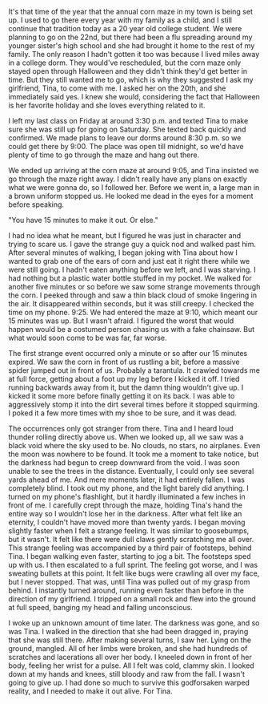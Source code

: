 It's that time of the year that the annual corn maze in my town is being set up. I used to go there every year with my family as a child, and I still continue that tradition today as a 20 year old college student. We were planning to go on the 22nd, but there had been a flu spreading around my younger sister's high school and she had brought it home to the rest of my family. The only reason I hadn't gotten it too was because I lived miles away in a college dorm. They would've rescheduled, but the corn maze only stayed open through Halloween and they didn't think they'd get better in time. But they still wanted me to go, which is why they suggested I ask my girlfriend, Tina, to come with me. I asked her on the 20th, and she immediately said yes. I knew she would, considering the fact that Halloween is her favorite holiday and she loves everything related to it.

I left my last class on Friday at around 3:30 p.m. and texted Tina to make sure she was still up for going on Saturday. She texted back quickly and confirmed. We made plans to leave our dorms around 8:30 p.m. so we could get there by 9:00. The place was open till midnight, so we'd have plenty of time to go through the maze and hang out there.

We ended up arriving at the corn maze at around 9:05, and Tina insisted we go through the maze right away. I didn't really have any plans on exactly what we were gonna do, so I followed her. Before we went in, a large man in a brown uniform stopped us. He looked me dead in the eyes for a moment before speaking.

"You have 15 minutes to make it out. Or else."

I had no idea what he meant, but I figured he was just in character and trying to scare us. I gave the strange guy a quick nod and walked past him. After several minutes of walking, I began joking with Tina about how I wanted to grab one of the ears of corn and just eat it right there while we were still going. I hadn't eaten anything before we left, and I was starving. I had nothing but a plastic water bottle stuffed in my pocket. We walked for another five minutes or so before we saw some strange movements through the corn. I peeked through and saw a thin black cloud of smoke lingering in the air. It disappeared within seconds, but it was still creepy. I checked the time on my phone. 9:25. We had entered the maze at 9:10, which meant our 15 minutes was up. But I wasn't afraid. I figured the worst that would happen would be a costumed person chasing us with a fake chainsaw. But what would soon come to be was far, far worse.

The first strange event occurred only a minute or so after our 15 minutes expired. We saw the corn in front of us rustling a bit, before a massive spider jumped out in front of us. Probably a tarantula. It crawled towards me at full force, getting about a foot up my leg before I kicked it off. I tried running backwards away from it, but the damn thing wouldn't give up. I kicked it some more before finally getting it on its back. I was able to aggressively stomp it into the dirt several times before it stopped squirming. I poked it a few more times with my shoe to be sure, and it was dead.

The occurrences only got stranger from there. Tina and I heard loud thunder rolling directly above us. When we looked up, all we saw was a black void where the sky used to be. No clouds, no stars, no airplanes. Even the moon was nowhere to be found. It took me a moment to take notice, but the darkness had begun to creep downward from the void. I was soon unable to see the trees in the distance. Eventually, I could only see several yards ahead of me. And mere moments later, it had entirely fallen. I was completely blind. I took out my phone, and the light barely did anything. I turned on my phone's flashlight, but it hardly illuminated a few inches in front of me. I carefully crept through the maze, holding Tina's hand the entire way so I wouldn't lose her in the darkness. After what felt like an eternity, I couldn't have moved more than twenty yards. I began moving slightly faster when I felt a strange feeling. It was similar to goosebumps, but it wasn't. It felt like there were dull claws gently scratching me all over. This strange feeling was accompanied by a third pair of footsteps, behind Tina. I began walking even faster, starting to jog a bit. The footsteps sped up with us. I then escalated to a full sprint. The feeling got worse, and I was sweating bullets at this point. It felt like bugs were crawling all over my face, but I never stopped. That was, until Tina was pulled out of my grasp from behind. I instantly turned around, running even faster than before in the direction of my girlfriend. I tripped on a small rock and flew into the ground at full speed, banging my head and falling unconscious.

I woke up an unknown amount of time later. The darkness was gone, and so was Tina. I walked in the direction that she had been dragged in, praying that she was still there. After making several turns, I saw her. Lying on the ground, mangled. All of her limbs were broken, and she had hundreds of scratches and lacerations all over her body. I kneeled down in front of her body, feeling her wrist for a pulse. All I felt was cold, clammy skin. I looked down at my hands and knees, still bloody and raw from the fall. I wasn't going to give up. I had done so much to survive this godforsaken warped reality, and I needed to make it out alive. For Tina.